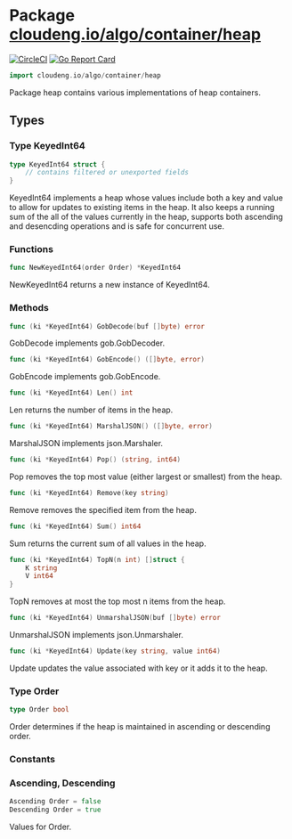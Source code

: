 # Package [cloudeng.io/algo/container/heap](https://pkg.go.dev/cloudeng.io/algo/container/heap?tab=doc)
[![CircleCI](https://circleci.com/gh/cloudengio/go.gotools.svg?style=svg)](https://circleci.com/gh/cloudengio/go.gotools) [![Go Report Card](https://goreportcard.com/badge/cloudeng.io/algo/container/heap)](https://goreportcard.com/report/cloudeng.io/algo/container/heap)

```go
import cloudeng.io/algo/container/heap
```

Package heap contains various implementations of heap containers.

## Types
### Type KeyedInt64
```go
type KeyedInt64 struct {
	// contains filtered or unexported fields
}
```
KeyedInt64 implements a heap whose values include both a key and value to
allow for updates to existing items in the heap. It also keeps a running sum
of the all of the values currently in the heap, supports both ascending and
desencding operations and is safe for concurrent use.

### Functions

```go
func NewKeyedInt64(order Order) *KeyedInt64
```
NewKeyedInt64 returns a new instance of KeyedInt64.



### Methods

```go
func (ki *KeyedInt64) GobDecode(buf []byte) error
```
GobDecode implements gob.GobDecoder.


```go
func (ki *KeyedInt64) GobEncode() ([]byte, error)
```
GobEncode implements gob.GobEncode.


```go
func (ki *KeyedInt64) Len() int
```
Len returns the number of items in the heap.


```go
func (ki *KeyedInt64) MarshalJSON() ([]byte, error)
```
MarshalJSON implements json.Marshaler.


```go
func (ki *KeyedInt64) Pop() (string, int64)
```
Pop removes the top most value (either largest or smallest) from the heap.


```go
func (ki *KeyedInt64) Remove(key string)
```
Remove removes the specified item from the heap.


```go
func (ki *KeyedInt64) Sum() int64
```
Sum returns the current sum of all values in the heap.


```go
func (ki *KeyedInt64) TopN(n int) []struct {
	K string
	V int64
}
```
TopN removes at most the top most n items from the heap.


```go
func (ki *KeyedInt64) UnmarshalJSON(buf []byte) error
```
UnmarshalJSON implements json.Unmarshaler.


```go
func (ki *KeyedInt64) Update(key string, value int64)
```
Update updates the value associated with key or it adds it to the heap.




### Type Order
```go
type Order bool
```
Order determines if the heap is maintained in ascending or descending order.

### Constants
### Ascending, Descending
```go
Ascending Order = false
Descending Order = true

```
Values for Order.







